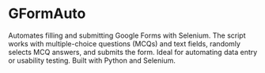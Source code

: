 # GFormAuto
Automates filling and submitting Google Forms with Selenium. The script works with multiple-choice questions (MCQs) and text fields, randomly selects MCQ answers, and submits the form. Ideal for automating data entry or usability testing. Built with Python and Selenium.
